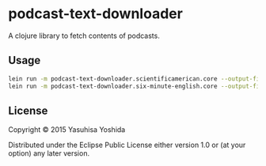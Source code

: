 # podcast-text-downloader

A clojure library to fetch contents of podcasts.

## Usage

```sh
lein run -m podcast-text-downloader.scientificamerican.core --output-filename scientificamerican.docx
lein run -m podcast-text-downloader.six-minute-english.core --output-filename six-minute-english.docx
```

## License

Copyright © 2015 Yasuhisa Yoshida

Distributed under the Eclipse Public License either version 1.0 or (at
your option) any later version.
